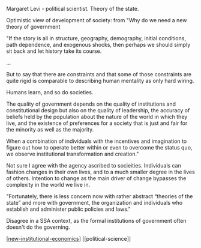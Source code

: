 Margaret Levi - political scientist. Theory of the state.

Optimistic view of development of society: from "Why do we need a new theory of government

"If the story is all in structure, geography, demography, initial conditions, path dependence, and exogenous shocks, then perhaps we should simply sit back and let history take its course.

...

But to say that there are constraints and that some of those constraints are quite rigid is comparable to describing human mentality as only hard wiring.

Humans learn, and so do societies.

The quality of government depends on the quality of institutions and constitutional design but also on the quality of leadership, the accuracy of beliefs held by the population about the nature of the world in which they live, and the existence of preferences for a society that is just and fair for the minority as well as the majority.

When a combination of individuals with the incentives and imagination to figure out how to operate better within or even to overcome the status quo, we observe institutional transformation and creation."

Not sure I agree with the agency ascribed to socieities. Individuals can fashion changes in their own lives, and to a much smaller degree in the lives of others. Intention to change as the main driver of change bypasses the complexity in the world we live in. 

"Fortunately, there is less concern now with rather abstract “theories of the state” and more with government, the organization and individuals who establish and administer public policies and laws."

Disagree in a SSA context, as the formal institutions of government often doesn't do the governing.

[[new-institutional-economics]]
[[political-science]]

[//begin]: # "Autogenerated link references for markdown compatibility"
[new-institutional-economics]: new-institutional-economics.md "New Institutional Economics"
[//end]: # "Autogenerated link references"
